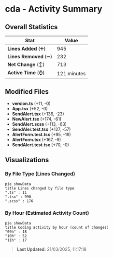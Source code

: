 # cda - Activity Summary 

## Overall Statistics

| Stat                   | Value                                                             |
| ---------------------- | ----------------------------------------------------------------- |
| **Lines Added** (➕)   | 945                                          |
| **Lines Removed** (➖) | 232                                        |
| **Net Change** (↕)    | 713                |
| **Active Time** (⌚)   | 121 minutes |


## Modified Files
- **version.ts** (+11, -0)
- **App.tsx** (+52, -0)
- **SendAlert.tsx** (+136, -23)
- **NewAlert.tsx** (+174, -61)
- **SendAlert.scss** (+113, -63)
- **SendAler.test.tsx** (+127, -57)
- **AlertForm.test.tsx** (+95, -19)
- **AlertForm.tsx** (+167, -9)
- **SendAlert.test.tsx** (+70, -0)

## Visualizations

### By File Type (Lines Changed)

```mermaid
pie showData
title Lines changed by file type
".ts" : 11
".tsx" : 990
".scss" : 176
```

### By Hour (Estimated Activity Count)

```mermaid
pie showData
title Coding activity by hour (count of changes)
"09h" : 18
"10h" : 52
"11h" : 17
```


> **Last Updated:** 21/03/2025, 11:17:18